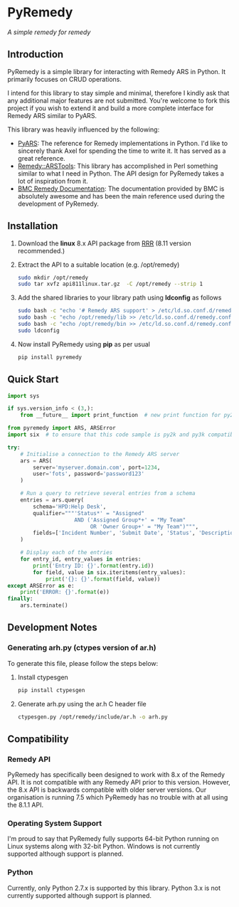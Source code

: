 # PyRemedy #

*A simple remedy for remedy*

## Introduction ##

PyRemedy is a simple library for interacting with Remedy ARS in Python.  It
primarily focuses on CRUD operations.

I intend for this library to stay simple and minimal, therefore I kindly ask
that any additional major features are not submitted.  You're welcome to fork
this project if you wish to extend it and build a more complete interface for
Remedy ARS similar to PyARS.

This library was heavily influenced by the following:

* [PyARS](http://pyars.sourceforge.net/): The reference for Remedy
  implementations in Python.  I'd like to sincerely thank Axel for spending
  the time to write it.  It has served as a great reference.
* [Remedy::ARSTools](http://search.cpan.org/~ahicox/Remedy-ARSTools-1/ARSTools.pod):
  This library has accomplished in Perl something similar to what I need in
  Python.  The API design for PyRemedy takes a lot of inspiration from it.
* [BMC Remedy Documentation](https://docs.bmc.com/docs/display/public/ars81/Developing%20an%20API%20program):
  The documentation provided by BMC is absolutely awesome and has been the main
  reference used during the development of PyRemedy.

## Installation ##

1. Download the **linux** 8.x API package from
   [RRR](https://rrr.se/cgi/index?pg=arapi) (8.11 version recommended.)
2. Extract the API to a suitable location (e.g. /opt/remedy)

   ``` bash
   sudo mkdir /opt/remedy
   sudo tar xvfz api811linux.tar.gz  -C /opt/remedy --strip 1
   ```

3. Add the shared libraries to your library path using **ldconfig** as follows

   ``` bash
   sudo bash -c "echo '# Remedy ARS support' > /etc/ld.so.conf.d/remedy.conf"
   sudo bash -c "echo /opt/remedy/lib >> /etc/ld.so.conf.d/remedy.conf"
   sudo bash -c "echo /opt/remedy/bin >> /etc/ld.so.conf.d/remedy.conf"
   sudo ldconfig
   ```

4. Now install PyRemedy using **pip** as per usual

   ``` bash
   pip install pyremedy
   ```

## Quick Start ##

``` python
import sys

if sys.version_info < (3,):
    from __future__ import print_function  # new print function for py2k only

from pyremedy import ARS, ARSError
import six  # to ensure that this code sample is py2k and py3k compatible

try:
    # Initialise a connection to the Remedy ARS server
    ars = ARS(
        server='myserver.domain.com', port=1234,
        user='fots', password='password123'
    )

    # Run a query to retrieve several entries from a schema
    entries = ars.query(
        schema='HPD:Help Desk',
        qualifier="""'Status*' = "Assigned"
                     AND ('Assigned Group*+' = "My Team"
                          OR 'Owner Group+' = "My Team")""",
        fields=['Incident Number', 'Submit Date', 'Status', 'Description']
    )

    # Display each of the entries
    for entry_id, entry_values in entries:
        print('Entry ID: {}'.format(entry.id))
        for field, value in six.iteritems(entry_values):
            print('{}: {}'.format(field, value))
except ARSError as e:
    print('ERROR: {}'.format(e))
finally:
    ars.terminate()
```

## Development Notes ##

### Generating arh.py (ctypes version of ar.h) ###

To generate this file, please follow the steps below:

1. Install ctypesgen

   ``` bash
   pip install ctypesgen
   ```

2. Generate arh.py using the ar.h C header file

   ``` bash
   ctypesgen.py /opt/remedy/include/ar.h -o arh.py
   ```

## Compatibility ##

### Remedy API ###

PyRemedy has specifically been designed to work with 8.x of the Remedy API.  It
is not compatible with any Remedy API prior to this version.  However, the 8.x
API is backwards compatible with older server versions.  Our organisation is
running 7.5 which PyRemedy has no trouble with at all using the 8.1.1 API.

### Operating System Support ###

I'm proud to say that PyRemedy fully supports 64-bit Python running on Linux
systems along with 32-bit Python.  Windows is not currently supported although
support is planned.

### Python ###

Currently, only Python 2.7.x is supported by this library.  Python 3.x is not
currently supported although support is planned.

